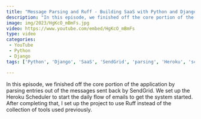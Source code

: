 ```yaml
---
title: "Message Parsing and Ruff - Building SaaS with Python and Django #176"
description: "In this episode, we finished off the core portion of the application by parsing entries out of the messages sent back by SendGrid. We set up the Heroku Scheduler to start the daily flow of emails to get the system started. After completing that, I set up the project to use Ruff instead of the collection of tools used previously."
image: img/2023/HgKcO_mBmFs.jpg
video: https://www.youtube.com/embed/HgKcO_mBmFs
type: video
categories:
 - YouTube
 - Python
 - Django
tags: ['Python', 'Django', 'SaaS', 'SendGrid', 'parsing', 'Heroku', 'scheduler', 'Ruff']

---
```


In this episode, we finished off the core portion of the application by parsing entries out of the messages sent back by SendGrid. We set up the Heroku Scheduler to start the daily flow of emails to get the system started. After completing that, I set up the project to use Ruff instead of the collection of tools used previously.
